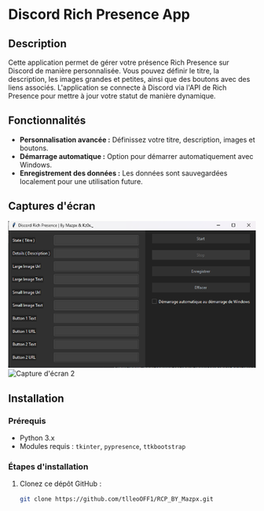# Discord Rich Presence App

## Description
Cette application permet de gérer votre présence Rich Presence sur Discord de manière personnalisée. Vous pouvez définir le titre, la description, les images grandes et petites, ainsi que des boutons avec des liens associés. L'application se connecte à Discord via l'API de Rich Presence pour mettre à jour votre statut de manière dynamique.

## Fonctionnalités

- **Personnalisation avancée :** Définissez votre titre, description, images et boutons.
- **Démarrage automatique :** Option pour démarrer automatiquement avec Windows.
- **Enregistrement des données :** Les données sont sauvegardées localement pour une utilisation future.

## Captures d'écran

![Capture d'écran 1](screenshot1.png)
![Capture d'écran 2](screenshot2.png)

## Installation

### Prérequis
- Python 3.x
- Modules requis : `tkinter`, `pypresence`, `ttkbootstrap`

### Étapes d'installation
1. Clonez ce dépôt GitHub :
   ```bash
   git clone https://github.com/tlleoOFF1/RCP_BY_Mazpx.git
